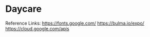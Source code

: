 # Daycare

Reference Links: 
    https://fonts.google.com/
    https://bulma.io/expo/
    https://cloud.google.com/apis